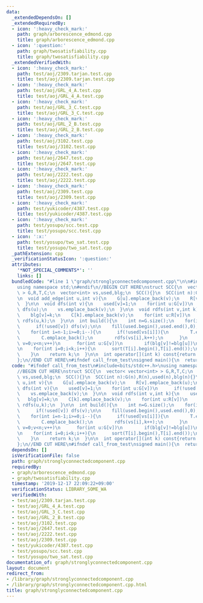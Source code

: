 ```yaml
---
data:
  _extendedDependsOn: []
  _extendedRequiredBy:
  - icon: ':heavy_check_mark:'
    path: graph/arborescence_edmond.cpp
    title: graph/arborescence_edmond.cpp
  - icon: ':question:'
    path: graph/twosatisfiability.cpp
    title: graph/twosatisfiability.cpp
  _extendedVerifiedWith:
  - icon: ':heavy_check_mark:'
    path: test/aoj/2309.tarjan.test.cpp
    title: test/aoj/2309.tarjan.test.cpp
  - icon: ':heavy_check_mark:'
    path: test/aoj/GRL_4_A.test.cpp
    title: test/aoj/GRL_4_A.test.cpp
  - icon: ':heavy_check_mark:'
    path: test/aoj/GRL_3_C.test.cpp
    title: test/aoj/GRL_3_C.test.cpp
  - icon: ':heavy_check_mark:'
    path: test/aoj/GRL_2_B.test.cpp
    title: test/aoj/GRL_2_B.test.cpp
  - icon: ':heavy_check_mark:'
    path: test/aoj/3102.test.cpp
    title: test/aoj/3102.test.cpp
  - icon: ':heavy_check_mark:'
    path: test/aoj/2647.test.cpp
    title: test/aoj/2647.test.cpp
  - icon: ':heavy_check_mark:'
    path: test/aoj/2222.test.cpp
    title: test/aoj/2222.test.cpp
  - icon: ':heavy_check_mark:'
    path: test/aoj/2309.test.cpp
    title: test/aoj/2309.test.cpp
  - icon: ':heavy_check_mark:'
    path: test/yukicoder/4387.test.cpp
    title: test/yukicoder/4387.test.cpp
  - icon: ':heavy_check_mark:'
    path: test/yosupo/scc.test.cpp
    title: test/yosupo/scc.test.cpp
  - icon: ':x:'
    path: test/yosupo/two_sat.test.cpp
    title: test/yosupo/two_sat.test.cpp
  _pathExtension: cpp
  _verificationStatusIcon: ':question:'
  attributes:
    '*NOT_SPECIAL_COMMENTS*': ''
    links: []
  bundledCode: "#line 1 \"graph/stronglyconnectedcomponent.cpp\"\n\n#include<bits/stdc++.h>\n\
    using namespace std;\n#endif\n//BEGIN CUT HERE\nstruct SCC{\n  vector< vector<int>\
    \ > G,R,T,C;\n  vector<int> vs,used,blg;\n  SCC(){}\n  SCC(int n):G(n),R(n),used(n),blg(n){}\n\
    \n  void add_edge(int u,int v){\n    G[u].emplace_back(v);\n    R[v].emplace_back(u);\n\
    \  }\n\n  void dfs(int v){\n    used[v]=1;\n    for(int u:G[v])\n      if(!used[u])\
    \ dfs(u);\n    vs.emplace_back(v);\n  }\n\n  void rdfs(int v,int k){\n    used[v]=1;\n\
    \    blg[v]=k;\n    C[k].emplace_back(v);\n    for(int u:R[v])\n      if(!used[u])\
    \ rdfs(u,k);\n  }\n\n  int build(){\n    int n=G.size();\n    for(int v=0;v<n;v++)\n\
    \      if(!used[v]) dfs(v);\n\n    fill(used.begin(),used.end(),0);\n    int k=0;\n\
    \    for(int i=n-1;i>=0;i--){\n      if(!used[vs[i]]){\n        T.emplace_back();\n\
    \        C.emplace_back();\n        rdfs(vs[i],k++);\n      }\n    }\n\n    for(int\
    \ v=0;v<n;v++)\n      for(int u:G[v])\n        if(blg[v]!=blg[u])\n          T[blg[v]].push_back(blg[u]);\n\
    \n    for(int i=0;i<k;i++){\n      sort(T[i].begin(),T[i].end());\n      T[i].erase(unique(T[i].begin(),T[i].end()),T[i].end());\n\
    \    }\n    return k;\n  }\n\n  int operator[](int k) const{return blg[k];}\n\
    };\n//END CUT HERE\n#ifndef call_from_test\nsigned main(){\n  return 0;\n}\n#endif\n"
  code: "#ifndef call_from_test\n#include<bits/stdc++.h>\nusing namespace std;\n#endif\n\
    //BEGIN CUT HERE\nstruct SCC{\n  vector< vector<int> > G,R,T,C;\n  vector<int>\
    \ vs,used,blg;\n  SCC(){}\n  SCC(int n):G(n),R(n),used(n),blg(n){}\n\n  void add_edge(int\
    \ u,int v){\n    G[u].emplace_back(v);\n    R[v].emplace_back(u);\n  }\n\n  void\
    \ dfs(int v){\n    used[v]=1;\n    for(int u:G[v])\n      if(!used[u]) dfs(u);\n\
    \    vs.emplace_back(v);\n  }\n\n  void rdfs(int v,int k){\n    used[v]=1;\n \
    \   blg[v]=k;\n    C[k].emplace_back(v);\n    for(int u:R[v])\n      if(!used[u])\
    \ rdfs(u,k);\n  }\n\n  int build(){\n    int n=G.size();\n    for(int v=0;v<n;v++)\n\
    \      if(!used[v]) dfs(v);\n\n    fill(used.begin(),used.end(),0);\n    int k=0;\n\
    \    for(int i=n-1;i>=0;i--){\n      if(!used[vs[i]]){\n        T.emplace_back();\n\
    \        C.emplace_back();\n        rdfs(vs[i],k++);\n      }\n    }\n\n    for(int\
    \ v=0;v<n;v++)\n      for(int u:G[v])\n        if(blg[v]!=blg[u])\n          T[blg[v]].push_back(blg[u]);\n\
    \n    for(int i=0;i<k;i++){\n      sort(T[i].begin(),T[i].end());\n      T[i].erase(unique(T[i].begin(),T[i].end()),T[i].end());\n\
    \    }\n    return k;\n  }\n\n  int operator[](int k) const{return blg[k];}\n\
    };\n//END CUT HERE\n#ifndef call_from_test\nsigned main(){\n  return 0;\n}\n#endif\n"
  dependsOn: []
  isVerificationFile: false
  path: graph/stronglyconnectedcomponent.cpp
  requiredBy:
  - graph/arborescence_edmond.cpp
  - graph/twosatisfiability.cpp
  timestamp: '2019-12-17 22:09:22+09:00'
  verificationStatus: LIBRARY_SOME_WA
  verifiedWith:
  - test/aoj/2309.tarjan.test.cpp
  - test/aoj/GRL_4_A.test.cpp
  - test/aoj/GRL_3_C.test.cpp
  - test/aoj/GRL_2_B.test.cpp
  - test/aoj/3102.test.cpp
  - test/aoj/2647.test.cpp
  - test/aoj/2222.test.cpp
  - test/aoj/2309.test.cpp
  - test/yukicoder/4387.test.cpp
  - test/yosupo/scc.test.cpp
  - test/yosupo/two_sat.test.cpp
documentation_of: graph/stronglyconnectedcomponent.cpp
layout: document
redirect_from:
- /library/graph/stronglyconnectedcomponent.cpp
- /library/graph/stronglyconnectedcomponent.cpp.html
title: graph/stronglyconnectedcomponent.cpp
---
```

